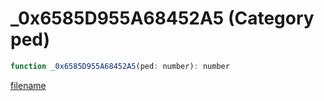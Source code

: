 # _0x6585D955A68452A5 (Category ped)

```js
function _0x6585D955A68452A5(ped: number): number
```

[filename](_0x6585D955A68452A5_m.md ':include')